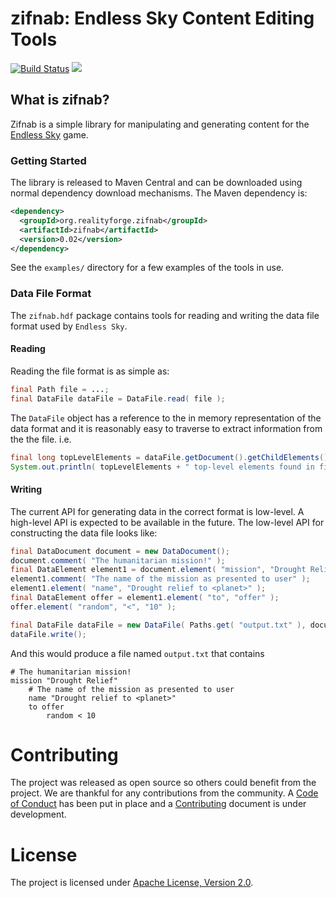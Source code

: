 # zifnab: Endless Sky Content Editing Tools

[![Build Status](https://secure.travis-ci.org/realityforge/zifnab.svg?branch=master)](http://travis-ci.org/realityforge/zifnab)
[<img src="https://img.shields.io/maven-central/v/org.realityforge.zifnab/zifnab.svg?label=latest%20release"/>](https://search.maven.org/search?q=g:org.realityforge.zifnab%20a:zifnab)

## What is zifnab?

Zifnab is a simple library for manipulating and generating content for the [Endless Sky](http://endless-sky.github.io/) game.

### Getting Started

The library is released to Maven Central and can be downloaded using normal dependency download mechanisms.
The Maven dependency is:

```xml
<dependency>
  <groupId>org.realityforge.zifnab</groupId>
  <artifactId>zifnab</artifactId>
  <version>0.02</version>
</dependency>
```

See the `examples/` directory for a few examples of the tools in use.

### Data File Format

The `zifnab.hdf` package contains tools for reading and writing the data file format used by `Endless Sky`.

#### Reading

Reading the file format is as simple as:

```java
final Path file = ...;
final DataFile dataFile = DataFile.read( file );
```

The `DataFile` object has a reference to the in memory representation of the data format and it is reasonably
easy to traverse to extract information from the the file. i.e.

```java
final long topLevelElements = dataFile.getDocument().getChildElements().size();
System.out.println( topLevelElements + " top-level elements found in file." );
```

#### Writing

The current API for generating data in the correct format is low-level. A high-level API is expected to be available
in the future. The low-level API for constructing the data file looks like:

```java
final DataDocument document = new DataDocument();
document.comment( "The humanitarian mission!" );
final DataElement element1 = document.element( "mission", "Drought Relief" );
element1.comment( "The name of the mission as presented to user" );
element1.element( "name", "Drought relief to <planet>" );
final DataElement offer = element1.element( "to", "offer" );
offer.element( "random", "<", "10" );

final DataFile dataFile = new DataFile( Paths.get( "output.txt" ), document );
dataFile.write();
```

And this would produce a file named `output.txt` that contains

```
# The humanitarian mission!
mission "Drought Relief"
	# The name of the mission as presented to user
	name "Drought relief to <planet>"
	to offer
		random < 10
```

# Contributing

The project was released as open source so others could benefit from the project. We are thankful for any
contributions from the community. A [Code of Conduct](CODE_OF_CONDUCT.md) has been put in place and
a [Contributing](CONTRIBUTING.md) document is under development.

# License

The project is licensed under [Apache License, Version 2.0](LICENSE).
